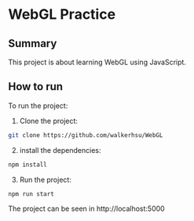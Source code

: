 # WebGL Practice

## Summary

This project is about learning WebGL using JavaScript. 

## How to run

To run the project:

1. Clone the project:

```bash
git clone https://github.com/walkerhsu/WebGL
```

2. install the dependencies:

```bash
npm install
```
   
3. Run the project:
```bash
npm run start
```

The project can be seen in <a>http://localhost:5000</a>
